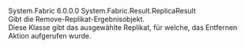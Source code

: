 <Type Name="RemoveReplicaResult" FullName="System.Fabric.Result.RemoveReplicaResult">
  <TypeSignature Language="C#" Value="public class RemoveReplicaResult : System.Fabric.Result.ReplicaResult" />
  <TypeSignature Language="ILAsm" Value=".class public auto ansi serializable beforefieldinit RemoveReplicaResult extends System.Fabric.Result.ReplicaResult" />
  <TypeSignature Language="DocId" Value="T:System.Fabric.Result.RemoveReplicaResult" />
  <TypeSignature Language="VB.NET" Value="Public Class RemoveReplicaResult&#xA;Inherits ReplicaResult" />
  <TypeSignature Language="F#" Value="type RemoveReplicaResult = class&#xA;    inherit ReplicaResult" />
  <AssemblyInfo>
    <AssemblyName>System.Fabric</AssemblyName>
    <AssemblyVersion>6.0.0.0</AssemblyVersion>
  </AssemblyInfo>
  <Base>
    <BaseTypeName>System.Fabric.Result.ReplicaResult</BaseTypeName>
  </Base>
  <Interfaces />
  <Docs>
    <summary>
            Gibt die Remove-Replikat-Ergebnisobjekt.
            </summary>
    <remarks>
            Diese Klasse gibt das ausgewählte Replikat, für welche, das Entfernen Aktion aufgerufen wurde.
            </remarks>
  </Docs>
  <Members />
</Type>